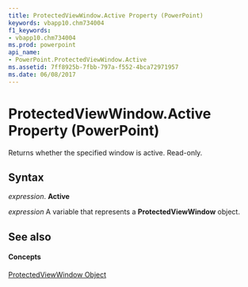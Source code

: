 ```yaml
---
title: ProtectedViewWindow.Active Property (PowerPoint)
keywords: vbapp10.chm734004
f1_keywords:
- vbapp10.chm734004
ms.prod: powerpoint
api_name:
- PowerPoint.ProtectedViewWindow.Active
ms.assetid: 7ff8925b-7fbb-797a-f552-4bca72971957
ms.date: 06/08/2017
---
```



# ProtectedViewWindow.Active Property (PowerPoint)

Returns whether the specified window is active. Read-only.


## Syntax

 _expression_. **Active**

 _expression_ A variable that represents a **ProtectedViewWindow** object.


## See also


#### Concepts


[ProtectedViewWindow Object](PowerPoint.ProtectedViewWindow.md)

